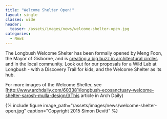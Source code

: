 ```yaml
---
title: "Welcome Shelter Open!"
layout: single
classes: wide
header:
  teaser: /assets/images/news/welcome-shelter-open.jpg
categories:
  - News
---
```


The Longbush Welcome Shelter has been formally opened by Meng Foon, the Mayor of Gisborne, and is [creating a big buzz in architectural circles](http://architecturenow.co.nz/articles/longbush-ecosanctuary-welcome-shelter/) and in the local community. Look out for our proposals for a Wild Lab at Longbush - with a Discovery Trail for kids, and the Welcome Shelter as its hub.

For more images of the Welcome Shelter, see [http://www.archdaily.com/603381/longbush-ecosanctuary-welcome-shelter-sarosh-mulla-design/](This article in Arch Daily)


{% include figure image_path="/assets/images/news/welcome-shelter-open.jpg" caption="Copyright 2015 Simon Devitt" %}
